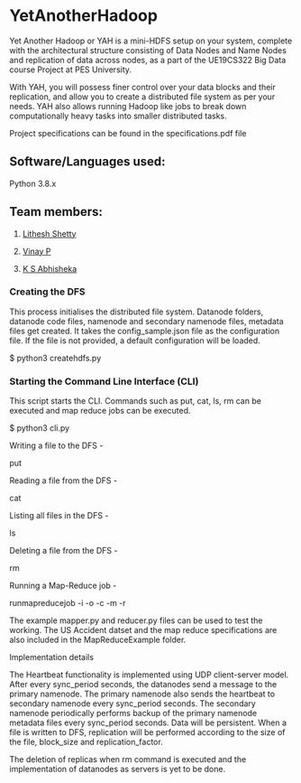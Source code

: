 # YetAnotherHadoop

Yet Another Hadoop or YAH is a mini-HDFS setup on your system, complete with the architectural structure consisting of Data Nodes and Name Nodes and replication of data across nodes, as a part of the UE19CS322 Big Data course Project at PES University.

With YAH, you will possess finer control over your data blocks and their replication, and allow you to create a distributed file system as per your needs. YAH also allows running Hadoop like jobs to break down computationally heavy tasks into smaller distributed tasks.

Project specifications can be found in the specifications.pdf file

## Software/Languages used:

Python 3.8.x

## Team members:

1. [Lithesh Shetty](https://github.com/shettylithesh)

2. [Vinay P](https://github.com/Vinaypnaidu)

3. [K S Abhisheka](https://github.com/Abhi-k-s)

### Creating the DFS

This process initialises the distributed file system. Datanode folders, datanode code files, namenode and secondary namenode files, metadata files get created. It takes the config_sample.json file as the configuration file. If the file is not provided, a default configuration will be loaded.

$ python3 createhdfs.py


### Starting the Command Line Interface (CLI)

This script starts the CLI. Commands such as put, cat, ls, rm can be executed and map reduce jobs can be executed.

$ python3 cli.py

Writing a file to the DFS -

put <absolute path of the file>

Reading a file from the DFS -

cat <filename>
  
Listing all files in the DFS -

ls

Deleting a file from the DFS -

rm <filename>

Running a Map-Reduce job -

runmapreducejob -i <absolute path of input file> -o <absolute path of output file> -c <absolute path of dfs setup 
file> -m <absolute path of mapper file> -r <absolute path of reducer file>
  
The example mapper.py and reducer.py files can be used to test the working. The US Accident datset and the map reduce specifications are also included in the MapReduceExample folder.
  
Implementation details
  
The Heartbeat functionality is implemented using UDP client-server model. After every sync_period seconds, the datanodes send a message to the primary namenode. The primary namenode also sends the heartbeat to secondary namenode every sync_period seconds. The secondary namenode periodically performs backup of the primary namenode metadata files every sync_period seconds. Data will be persistent. When a file is written to DFS, replication will be performed according to the size of the file, block_size and replication_factor.

The deletion of replicas when rm <filename> command is executed and the implementation of datanodes as servers is yet to be done.
